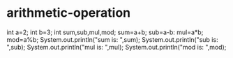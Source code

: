 # arithmetic-operation
int a=2;
int b=3;
int sum,sub,mul,mod;
sum=a+b;
sub=a-b:
mul=a*b;
mod=a%b;
System.out.println("sum is: ",sum);
System.out.println("sub is: ",sub);
System.out.println("mul is: ",mul);
System.out.println("mod is: ",mod);
